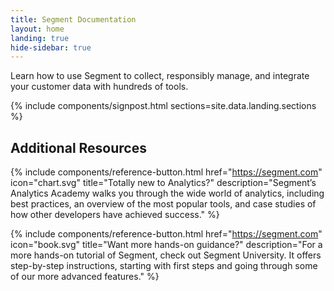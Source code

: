```yaml
---
title: Segment Documentation
layout: home
landing: true
hide-sidebar: true
---
```


Learn how to use Segment to collect, responsibly manage, and integrate your customer data with hundreds of tools.

{% include components/signpost.html sections=site.data.landing.sections %}

## Additional Resources

{% include components/reference-button.html
  href="https://segment.com"
  icon="chart.svg"
  title="Totally new to Analytics?"
  description="Segment’s Analytics Academy walks you through the wide world of analytics, including best practices, an overview of the most popular tools, and case studies of how other developers have achieved success."
%}

{% include components/reference-button.html
  href="https://segment.com"
  icon="book.svg"
  title="Want more hands-on guidance?"
  description="For a more hands-on tutorial of Segment, check out Segment University. It offers step-by-step instructions, starting with first steps and going through some of our more advanced features."
%}